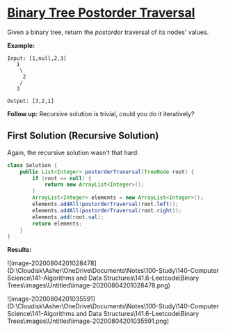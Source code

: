 # [Binary Tree Postorder Traversal](https://leetcode.com/explore/learn/card/data-structure-tree/134/traverse-a-tree/930/)

Given a binary tree, return the *postorder* traversal of its nodes' values.

**Example:**

```
Input: [1,null,2,3]
   1
    \
     2
    /
   3

Output: [3,2,1]
```

**Follow up:** Recursive solution is trivial, could you do it iteratively?

## First Solution (Recursive Solution)

Again, the recursive solution wasn't that hard:

```java
class Solution {
    public List<Integer> postorderTraversal(TreeNode root) {
        if (root == null) {
            return new ArrayList<Integer>();
        }
        ArrayList<Integer> elements = new ArrayList<Integer>();
        elements.addAll(postorderTraversal(root.left));
        elements.addAll(postorderTraversal(root.right));
        elements.add(root.val);
        return elements;
    }
}
```

**Results:**

![image-20200804201028478](D:\Cloudisk\Asher\OneDrive\Documents\Notes\100-Study\140-Computer Science\141-Algorithms and Data Structures\141.6-Leetcode\Binary Trees\images\Untitled\image-20200804201028478.png)

![image-20200804201035591](D:\Cloudisk\Asher\OneDrive\Documents\Notes\100-Study\140-Computer Science\141-Algorithms and Data Structures\141.6-Leetcode\Binary Trees\images\Untitled\image-20200804201035591.png)
